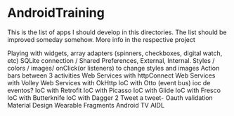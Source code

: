 # AndroidTraining

This is the list of apps I should develop in this directories. The list should be improved someday somehow. More info in the respective project

Playing with widgets, array adapters (spinners, checkboxes, digital watch, etc)
SQLite connection / Shared Preferences, External, Internal.
Styles / colors / images/ onClick(or listeners) to change styles and images
Action bars between 3 activities
Web Services with httpConnect
Web Services with Volley
Web Services with OkHttp
IoC with Otto (event bus) ioc de eventos?
IoC with Retrofit
IoC with Picasso
IoC with Glide
IoC with Fresco
IoC with Butterknife
IoC with Dagger 2
Tweet a tweet- Oauth validation
Material Design
Wearable
Fragments
Android TV
AIDL
